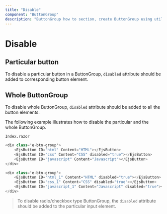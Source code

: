```yaml
---
title: "Disable"
component: "ButtonGroup"
description: "ButtonGroup how to section, create ButtonGroup using util function, icons, form submit, show selected state on initial render."
---
```


# Disable

## Particular button

To disable a particular button in a ButtonGroup, `disabled` attribute should be added to corresponding button element.

## Whole ButtonGroup

To disable whole ButtonGroup, `disabled` attribute should be added to all the button elements.

The following example illustrates how to disable the particular and the whole ButtonGroup.

`Index.razor`

```csharp
<div class='e-btn-group'>
    <EjsButton ID="html" Content="HTML"></EjsButton>
    <EjsButton ID="css" Content="CSS" disabled="true"></EjsButton>
    <EjsButton ID="javascript" Content="Javascript"></EjsButton>
</div>

<div class='e-btn-group'>
    <EjsButton ID="html_1" Content="HTML" disabled="true"></EjsButton>
    <EjsButton ID="css_1" Content="CSS" disabled="true"></EjsButton>
    <EjsButton ID="javascript_1" Content="Javascript" disabled="true"></EjsButton>
</div>

  ```

> To disable radio/checkbox type ButtonGroup, the `disabled` attribute should be added to the particular input element.